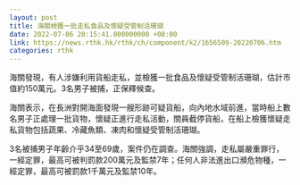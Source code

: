 ```yaml
---
layout: post
title: 海關檢獲一批走私食品及懷疑受管制活珊瑚
date: 2022-07-06 20:15:41.000000000 +08:00
link: https://news.rthk.hk/rthk/ch/component/k2/1656509-20220706.htm
categories: rthk
---
```


海關發現，有人涉嫌利用貨船走私，並檢獲一批食品及懷疑受管制活珊瑚，估計市值約150萬元。3名男子被捕，正保釋候查。

海關表示，在長洲對開海面發現一艘形跡可疑貨船，向內地水域前進，當時船上數名男子正處理一批貨物，懷疑正進行走私活動，關員截停貨船，在船上檢獲懷疑走私貨物包括蔬果、冷藏魚類、凍肉和懷疑受管制活珊瑚。

3名被捕男子年齡介乎34至69歲，案件仍在調查。海關強調，走私屬嚴重罪行，一經定罪，最高可被判罰款200萬元及監禁7年；任何人非法進出口瀕危物種，一經定罪，最高可被罰款1千萬元及監禁10年。
